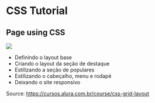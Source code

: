 # CSS  Tutorial

## Page using CSS

![](https://github.com/haradwaith03/FrontEndTutorials/blob/main/CSS_Grid/css_gif.gif)

* Definindo o layout base
* Criando o layout da seção de destaque
* Estilizando a seção de populares
* Estilizando o cabeçalho, menu e rodapé
* Deixando o site responsivo 

Source: https://cursos.alura.com.br/course/css-grid-layout
